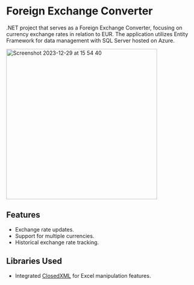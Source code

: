 # Foreign Exchange Converter

.NET project that serves as a Foreign Exchange Converter, focusing on currency exchange rates in relation to EUR. The application utilizes Entity Framework  for data management with SQL Server hosted on Azure.


<img width="400" alt="Screenshot 2023-12-29 at 15 54 40" src="https://github.com/Dimitri-Avtenyev/Fx-converter/assets/102914455/6be1b364-61d8-4226-8bc7-5ce3b823065e">


## Features

- Exchange rate updates.
- Support for multiple currencies.
- Historical exchange rate tracking.

## Libraries Used

- Integrated [ClosedXML](https://github.com/ClosedXML/ClosedXML) for Excel manipulation features.
